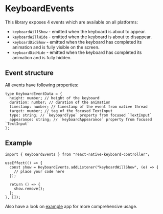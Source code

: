 # KeyboardEvents

This library exposes 4 events which are available on all platforms:

* `keyboardWillShow` - emitted when the keyboard is about to appear.
* `keyboardWillHide` - emitted when the keyboard is about to disappear.
* `keyboardDidShow` - emitted when the keyboard has completed its animation and is fully visible on the screen.
* `keyboardDidHide` - emitted when the keyboard has completed its animation and is fully hidden.

## Event structure[​](/react-native-keyboard-controller/pr-preview/pr-981/docs/api/keyboard-events.md#event-structure "Direct link to Event structure")

All events have following properties:

```
type KeyboardEventData = {
  height: number; // height of the keyboard
  duration: number; // duration of the animation
  timestamp: number; // timestamp of the event from native thread
  target: number; // tag of the focused TextInput
  type: string; // `keyboardType` property from focused `TextInput`
  appearance: string; // `keyboardAppearance` property from focused `TextInput`
};
```

## Example[​](/react-native-keyboard-controller/pr-preview/pr-981/docs/api/keyboard-events.md#example "Direct link to Example")

```
import { KeyboardEvents } from "react-native-keyboard-controller";

useEffect(() => {
  const show = KeyboardEvents.addListener("keyboardWillShow", (e) => {
    // place your code here
  });

  return () => {
    show.remove();
  };
}, []);
```

Also have a look on [example](https://github.com/kirillzyusko/react-native-keyboard-controller/tree/main/example) app for more comprehensive usage.
